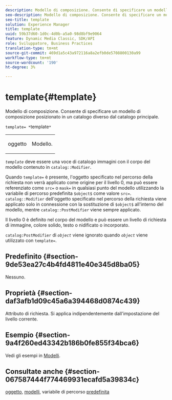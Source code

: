 ```yaml
---
description: Modello di composizione. Consente di specificare un modello di composizione posizionato in un catalogo diverso dal catalogo principale.
seo-description: Modello di composizione. Consente di specificare un modello di composizione posizionato in un catalogo diverso dal catalogo principale.
seo-title: template
solution: Experience Manager
title: template
uuid: 59b37d60-1d0c-4d0b-a5a0-98d8bf9e9064
feature: Dynamic Media Classic, SDK/API
role: Sviluppatore, Business Practices
translation-type: tm+mt
source-git-commit: 469d1a5c43a972116a8a2efb0de5708800130a99
workflow-type: tm+mt
source-wordcount: '190'
ht-degree: 3%

---
```



# template{#template}

Modello di composizione. Consente di specificare un modello di composizione posizionato in un catalogo diverso dal catalogo principale.

`template= *`template`*`

<table id="simpletable_DEC6F4EB460D453B8F272C98C9C8B7E5"> 
 <tr class="strow"> 
  <td class="stentry"> <p><span class="varname"> oggetto</span> </p> </td> 
  <td class="stentry"> <p>Modello. </p></td> 
 </tr> 
</table>

*`template`* deve essere una voce di catalogo immagini con il corpo del modello contenuto in  `catalog::Modifier`.

Quando `template=` è presente, l&#39;oggetto specificato nel percorso della richiesta non verrà applicato come origine per il livello 0, ma può essere referenziato come `src=` o `mask=` in qualsiasi punto del modello utilizzando la variabile di percorso predefinita `$object$` come valore `src=`. `catalog::Modifier` dell&#39;oggetto specificato nel percorso della richiesta viene applicato solo in connessione con la sostituzione di  `$object$` all&#39;interno del modello, mentre  `catalog::PostModifier` viene sempre applicato.

Il livello 0 è definito nel corpo del modello e può essere un livello di richiesta di immagine, colore solido, testo o nidificato o incorporato.

`catalog:PostModifier` di  *`object`* viene ignorato quando  *`object`* viene utilizzato con  `template=`.

## Predefinito {#section-9de53ea27c4b4fd4811e40e345d8ba05}

Nessuno.

## Proprietà {#section-daf3afb1d09c45a6a394468d0874c439}

Attributo di richiesta. Si applica indipendentemente dall&#39;impostazione del livello corrente.

## Esempio {#section-9a4f260ed43342b186b0fe855f34bca6}

Vedi gli esempi in [Modelli](../../../../../is-api/http-ref/image-serving-api-ref/c-http-protocol-reference/c-templates/c-templates.md#concept-3cd2d2adae0e41b2979b9640244d4d3e).

## Consultate anche {#section-067587444f774469931ecafd5a39834c}

[oggetto](../../../../../is-api/http-ref/image-serving-api-ref/c-http-protocol-reference/c-data-types/r-object.md#reference-2591bd24548d462782c68d138ef795a0),  [modelli](../../../../../is-api/http-ref/image-serving-api-ref/c-http-protocol-reference/c-templates/c-templates.md#concept-3cd2d2adae0e41b2979b9640244d4d3e), variabile di percorso  [predefinita](../../../../../is-api/http-ref/image-serving-api-ref/c-http-protocol-reference/c-syntax-and-features/r-is-http-substitution-variables.md#reference-90dc01aba44940e4acdd0c6476e7aa5a)
